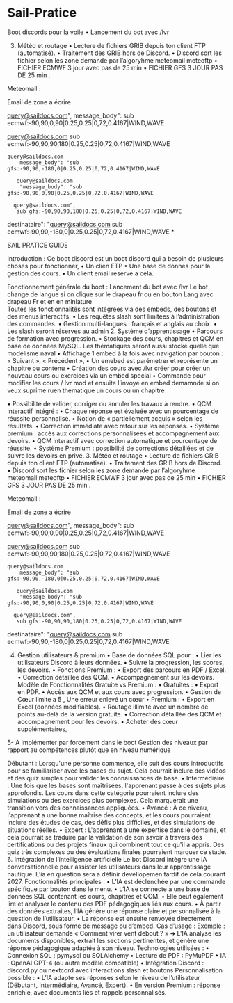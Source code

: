 # Sail-Pratice
Boot discords pour la voile
•	Lancement du bot avec /lvr


3. Météo et routage
•	Lecture de fichiers GRIB depuis ton client FTP (automatisé).
•	Traitement des GRIB hors de Discord.
•	Discord sort les fichier selon les zone demande par l’algoryhme meteomail meteoftp
•	FICHIER ECMWF 3 jour avec pas de 25 min
•	FICHIER GFS 3 JOUR PAS DE 25 min .

Meteomail :


Email de zone a écrire 

query@saildocs.com",
 message_body": sub ecmwf:-90,90,0,90|0.25,0.25|0,72,0.4167|WIND,WAVE
       
query@saildocs.com
 sub ecmwf:-90,90,90,180|0.25,0.25|0,72,0.4167|WIND,WAVE

    query@saildocs.com
        message_body": "sub gfs:-90,90,-180,0|0.25,0.25|0,72,0.4167|WIND,WAVE
        
       query@saildocs.com
        "message_body": "sub gfs:-90,90,0,90|0.25,0.25|0,72,0.4167|WIND,WAVE
        
      query@saildocs.com",
       sub gfs:-90,90,90,180|0.25,0.25|0,72,0.4167|WIND,WAVE
            
destinataire": "query@saildocs.com
sub ecmwf:-90,90,-180,0|0.25,0.25|0,72,0.4167|WIND,WAVE
*

SAIL PRATICE GUIDE

Introduction :
Ce boot discord est un boot discord qui a besoin de plusieurs choses pour fonctionner, 
•	Un clien FTP
•	Une base de donnes pour la gestion des cours.
•	Un client email reserve a cela. 

Fonctionnement générale du boot :
Lancement du bot avec /lvr
Le bot change de langue si on clique sur le drapeau fr ou en bouton Lang avec drapeau Fr et en en miniature  
Toutes les fonctionnalités sont intégrées via des embeds, des boutons et des menus interactifs.
•	Les requêtes slash sont limitées à l’administration des commandes.
•	Gestion multi-langues : français et anglais au choix.
•	Les slash seront réserves au admin 
2. Système d’apprentissage
•	Parcours de formation avec progression.
•	Stockage des cours, chapitres et QCM en base de données MySQL. Les thématiques seront aussi stocké quelle que modélisme naval 
•	Affichage 1 embed à la fois avec navigation par bouton : « Suivant », « Précédent », 
•	Un emebed est parémetrer et représente un chapitre ou contenu 
•	Création des cours avec /lvr créer pour créer un nouveau cours ou exercices via un embed  special
•	Commande pour modifier les cours / lvr mod et ensuite l’invoye en embed demamnde si on veux suprime ruen thematique un cours ou un chapitre

•	Possibilité de valider, corriger ou annuler les travaux à rendre.
•	QCM interactif intégré :
•	Chaque réponse est évaluée avec un pourcentage de réussite personnalisé.
•	Notion de « partiellement acquis » selon les résultats.
•	Correction immédiate avec retour sur les réponses.
•	Système premium : accès aux corrections personnalisées et accompagnement aux devoirs.
•	QCM interactif avec correction automatique et pourcentage de réussite.
•	Système Premium : possibilité de corrections détaillées et de suivre les devoirs en privé.
3. Météo et routage
•	Lecture de fichiers GRIB depuis ton client FTP (automatisé).
•	Traitement des GRIB hors de Discord.
•	Discord sort les fichier selon les zone demande par l’algoryhme meteomail meteoftp
•	FICHIER ECMWF 3 jour avec pas de 25 min
•	FICHIER GFS 3 JOUR PAS DE 25 min .

Meteomail :


Email de zone a écrire 

query@saildocs.com",
 message_body": sub ecmwf:-90,90,0,90|0.25,0.25|0,72,0.4167|WIND,WAVE
       
query@saildocs.com
 sub ecmwf:-90,90,90,180|0.25,0.25|0,72,0.4167|WIND,WAVE

    query@saildocs.com
        message_body": "sub gfs:-90,90,-180,0|0.25,0.25|0,72,0.4167|WIND,WAVE
        
       query@saildocs.com
        "message_body": "sub gfs:-90,90,0,90|0.25,0.25|0,72,0.4167|WIND,WAVE
        
      query@saildocs.com",
       sub gfs:-90,90,90,180|0.25,0.25|0,72,0.4167|WIND,WAVE
            
destinataire": "query@saildocs.com
sub ecmwf:-90,90,-180,0|0.25,0.25|0,72,0.4167|WIND,WAVE


4. Gestion utilisateurs & premium
•	Base de données SQL pour :
•	Lier les utilisateurs Discord à leurs données.
•	Suivre la progression, les scores, les devoirs.
•	Fonctions Premium :
•	Export des parcours en PDF / Excel.
•	Correction détaillée des QCM.
•	Accompagnement sur les devoirs.
Modèle de Fonctionnalités Gratuite vs Premium :
•	Gratuites :
•	Export en PDF.
•	Accès aux QCM et aux cours avec progression.
•	Gestion de Cœur limite a 5 , Une erreur enlevé un cœur
•	Premium :
•	Export en Excel (données modifiables).
•	Routage illimité avec un nombre de points au-delà de la version gratuite.
•	Correction détaillée des QCM et accompagnement pour les devoirs.
•	Acheter des cœur supplémentaires,

5- A implémenter par forcement dans le boot
Gestion des niveaux par rapport au compétences plutôt que en niveau numérique

Débutant : Lorsqu'une personne commence, elle suit des cours introductifs pour se familiariser avec les bases du sujet. Cela pourrait inclure des vidéos et des quiz simples pour valider les connaissances de base.
•	Intermédiaire : Une fois que les bases sont maîtrisées, l'apprenant passe à des sujets plus approfondis. Les cours dans cette catégorie pourraient inclure des simulations ou des exercices plus complexes. Cela marquerait une transition vers des connaissances appliquées.
•	Avancé : À ce niveau, l'apprenant a une bonne maîtrise des concepts, et les cours pourraient inclure des études de cas, des défis plus difficiles, et des simulations de situations réelles.
•	Expert : L'apprenant a une expertise dans le domaine, et cela pourrait se traduire par la validation de son savoir à travers des certifications ou des projets finaux qui combinent tout ce qu'il a appris. Des quiz très complexes ou des évaluations finales pourraient marquer ce stade.
6. Intégration de l’intelligence artificielle
Le bot Discord intègre une IA conversationnelle pour assister les utilisateurs dans leur apprentissage nautique.
L’ia en question sera a définir devellopemen tardif de cela courant 2027.
Fonctionnalités principales :
•	L’IA est déclenchée par une commande spécifique par bouton dans le menu.
•	L’IA se connecte à une base de données SQL contenant les cours, chapitres et QCM.
•	Elle peut également lire et analyser le contenu des PDF pédagogiques liés aux cours.
•	À partir des données extraites, l’IA génère une réponse claire et personnalisée à la question de l’utilisateur.
•	La réponse est ensuite renvoyée directement dans Discord, sous forme de message ou d’embed.
Cas d’usage :
Exemple : un utilisateur demande « Comment virer vent debout ? »
➜ L’IA analyse les documents disponibles, extrait les sections pertinentes, et génère une réponse pédagogique adaptée à son niveau.
Technologies utilisées :
•	Connexion SQL : pymysql ou SQLAlchemy
•	Lecture de PDF : PyMuPDF
•	IA : OpenAI GPT-4 (ou autre modèle compatible)
•	Intégration Discord : discord.py ou nextcord avec interactions slash et boutons
Personnalisation possible :
•	L’IA adapte ses réponses selon le niveau de l’utilisateur (Débutant, Intermédiaire, Avancé, Expert).
•	En version Premium : réponse enrichie, avec documents liés et rappels personnalisés.

